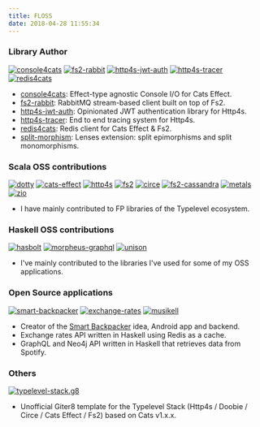 ```yaml
---
title: FLOSS
date: 2018-04-28 11:55:34
---
```


### Library Author

[![console4cats](/img/floss/cats.png)](https://console4cats.profunktor.dev/)   [![fs2-rabbit](/img/floss/fs2-rabbit.png)](https://fs2-rabbit.profunktor.dev/)   [![http4s-jwt-auth](/img/floss/jwt.png)](https://http4s-jwt-auth.profunktor.dev/)   [![http4s-tracer](/img/floss/http4s-tracer.png)](https://http4s-tracer.profunktor.dev/)   [![redis4cats](/img/floss/redis4cats.png)](https://redis4cats.profunktor.dev/)

- [console4cats](https://console4cats.profunktor.dev/): Effect-type agnostic Console I/O for Cats Effect.
- [fs2-rabbit](https://fs2-rabbit.profunktor.dev/): RabbitMQ stream-based client built on top of Fs2.
- [http4s-jwt-auth](https://http4s-jwt-auth.profunktor.dev/): Opinionated JWT authentication library for Http4s.
- [http4s-tracer](https://http4s-tracer.profunktor.dev/): End to end tracing system for Http4s.
- [redis4cats](https://redis4cats.profunktor.dev/): Redis client for Cats Effect & Fs2.
- [split-morphism](http://hackage.haskell.org/package/split-morphism-0.1.0.0): Lenses extension: split epimorphisms and split monomorphisms.

### Scala OSS contributions

[![dotty](/img/floss/dotty.png)](https://github.com/lampepfl/dotty/graphs/contributors)    [![cats-effect](/img/floss/cats.png)](https://github.com/typelevel/cats-effect/graphs/contributors)    [![http4s](/img/floss/http4s.png)](https://github.com/http4s/http4s/graphs/contributors)    [![fs2](/img/floss/fs2.png)](https://github.com/functional-streams-for-scala/fs2/graphs/contributors)    [![circe](/img/floss/circe.png)](https://github.com/circe/circe/graphs/contributors)    [![fs2-cassandra](/img/floss/cassandra.png)](https://github.com/Spinoco/fs2-cassandra/graphs/contributors)    [![metals](/img/floss/metals.png)](https://scalameta.org/metals/)    [![zio](/img/floss/zio.png)](https://scalaz.github.io/scalaz-zio/)

- I have mainly contributed to FP libraries of the Typelevel ecosystem.

### Haskell OSS contributions

[![hasbolt](/img/floss/neo4j.png)](https://github.com/zmactep/hasbolt)    [![morpheus-graphql](/img/floss/morpheus.png)](https://morpheusgraphql.com/)    [![unison](/img/floss/unison.png)](https://unisonweb.org/)

- I've mainly contributed to the libraries I've used for some of my OSS applications.

### Open Source applications

[![smart-backpacker](/img/floss/sb.png)](https://github.com/SmartBackpacker)  [![exchange-rates](/img/floss/money-exchange.png)](https://github.com/gvolpe/exchange-rates)  [![musikell](/img/floss/music.png)](https://github.com/gvolpe/musikell)

- Creator of the [Smart Backpacker](https://github.com/SmartBackpacker) idea, Android app and backend.
- Exchange rates API written in Haskell using Redis as a cache.
- GraphQL and Neo4j API written in Haskell that retrieves data from Spotify.

### Others

[![typelevel-stack.g8](/img/floss/typelevel.png)](https://github.com/profunktor/typelevel-stack.g8)

- Unofficial Giter8 template for the Typelevel Stack (Http4s / Doobie / Circe / Cats Effect / Fs2) based on Cats v1.x.x.
